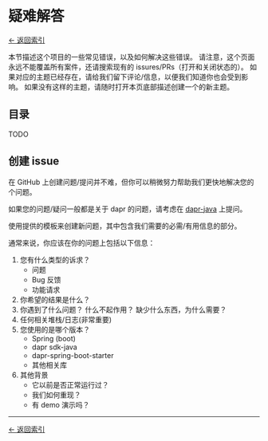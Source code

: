 # 疑难解答

[<- 返回索引](index.md)

本节描述这个项目的一些常见错误，以及如何解决这些错误。 请注意，这个页面永远不能覆盖所有案件，还请搜索现有的
issures/PRs（打开和关闭状态的）。 如果对应的主题已经存在，请给我们留下评论/信息，以便我们知道你也会受到影响。
如果没有这样的主题，请随时打开本页底部描述创建一个的新主题。

## 目录

TODO

## 创建 issue

在 GitHub 上创建问题/提问并不难，但你可以稍微努力帮助我们更快地解决您的 个问题。

如果您的问题/疑问一般都是关于 dapr 的问题，请考虑在 [dapr-java](https://github.com/dapr/java-sdk) 上提问。

使用提供的模板来创建新问题，其中包含我们需要的必需/有用信息的部分。

通常来说，你应该在你的问题上包括以下信息：

1. 您有什么类型的诉求？
    - 问题
    - Bug 反馈
    - 功能请求
2. 你希望的结果是什么？
3. 你遇到了什么问题？ 什么不起作用？ 缺少什么东西，为什么需要？
4. 任何相关堆栈/日志(非常重要)
5. 您使用的是哪个版本？
    - Spring (boot)
    - dapr sdk-java
    - dapr-spring-boot-starter
    - 其他相关库
6. 其他背景
    - 它以前是否正常运行过？
    - 我们如何重现？
    - 有 demo 演示吗？

----------

[<- 返回索引](index.md)
